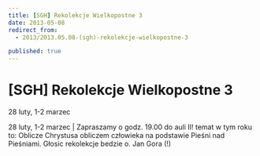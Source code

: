 ```yaml
---
title: [SGH] Rekolekcje Wielkopostne 3
date: 2013-05-08
redirect_from: 
  - 2013/2013.05.08-(sgh)-rekolekcje-wielkopostne-3

published: true
---
```




# [SGH] Rekolekcje Wielkopostne 3

<time>28 luty, 1-2 marzec</time>

28 luty, 1-2 marzec | Zapraszamy o godz. 19.00 do auli II! temat w tym roku to: Oblicze Chrystusa obliczem człowieka na podstawie Pieśni nad Pieśniami. Głosic rekolekcje bedzie o. Jan Gora (!)

<!--{{json:{"created_date":"2013-05-08 20:59:32","publish_down":"0000-00-00 00:00:00","id":"207"}}}-->